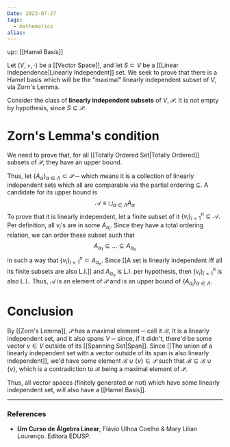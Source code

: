```yaml
---
Date: 2023-07-27
tags:
  - mathematics
alias: 
---
```

up:: [[Hamel Basis]]

Let $(V, +, \cdot)$ be a [[Vector Space]], and let $S \subset V$ be a [[Linear Independence|Linearly Independent]] set. We seek to prove that there is a Hamel basis which will be the "maximal" linearly independent subset of $V$, via Zorn's Lemma.

Consider the class of **linearly independent subsets** of $V$, $\mathcal{P}$. It is not empty by hypothesis, since $S \subseteq \mathcal{P}$.

# Zorn's Lemma's condition
We need to prove that, for all [[Totally Ordered Set|Totally Ordered]] subsets of $\mathcal{P}$, they have an upper bound. 

Thus, let $\{A_\alpha\}_{\alpha \in \Lambda} \subset \mathcal{P}$ ─ which means it is a collection of linearly independent sets which all are comparable via the partial ordering $\subseteq$. A candidate for its upper bound is 
$$
\mathcal{A} \equiv \bigcup_{\alpha \in \Lambda} A_\alpha
$$To prove that it is linearly independent, let a finite subset of it $\{v_i\}_{i=1}^n \subseteq \mathcal{A}$. Per definition, all $v_i$'s are in some $A_{\alpha_i}$. Since they have a total ordering relation, we can order these subset such that
$$
A_{\alpha_1} \subseteq \dots \subseteq A_{\alpha_n}
$$
in such a way that $\{v_i\}_{i=1}^n \subset A_{\alpha_n}$. Since [[A set is linearly independent iff all its finite subsets are also L.I.]] and $A_{\alpha_n}$ is L.I. per hypothesis, then $\{v_i\}_{i=1}^n$ is also L.I.. Thus, $\mathcal{A}$ is an element of $\mathcal{P}$ and is an upper bound of $\{A_{\alpha_i}\}_{\alpha \in \Lambda}$.

# Conclusion
By [[Zorn's Lemma]], $\mathcal{P}$ has a maximal element ─ call it $\mathcal{B}$. It is a linearly independent set, and it also spans $V$ ─ since, if it didn't, there'd be some vector $v \in V$ outside of its [[Spanning Set|Span]]. Since [[The union of a linearly independent set with a vector outside of its span is also linearly independent]], we'd have some element $\mathcal{B} \cup \{v\} \in \mathcal{P}$ such that $\mathcal{B} \subseteq \mathcal{B} \cup \{v\}$, which is a contradiction to $\mathcal{B}$ being a maximal element of $\mathcal{P}$.

Thus, all vector spaces (finitely generated or not) which have some linearly independent set, will also have a [[Hamel Basis]].

---
### References
- **Um Curso de Álgebra Linear**, Flávio Ulhoa Coelho & Mary Lilian Lourenço. Editora EDUSP.